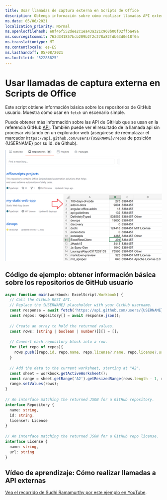```yaml
---
title: Usar llamadas de captura externa en Scripts de Office
description: Obtenga información sobre cómo realizar llamadas API externas en Office scripts.
ms.date: 05/06/2021
localization_priority: Normal
ms.openlocfilehash: e8f46f552dee2c1ea43a321c968b00f02ffba49a
ms.sourcegitcommit: 763d341857bcb209b2f2c278a82fdb63d0e18f0a
ms.translationtype: MT
ms.contentlocale: es-ES
ms.lasthandoff: 05/08/2021
ms.locfileid: "52285825"
---
```

# <a name="use-external-fetch-calls-in-office-scripts"></a>Usar llamadas de captura externa en Scripts de Office

Este script obtiene información básica sobre los repositorios de GitHub usuario. Muestra cómo usar en `fetch` un escenario simple.

Puede obtener más información sobre las API de GItHub que se usan en la referencia GitHub [API](https://docs.github.com/rest/reference/repos#list-repositories-for-a-user). También puede ver el resultado de la llamada api sin procesar visitando en un explorador web (asegúrese de reemplazar el marcador `https://api.github.com/users/{USERNAME}/repos` de posición {USERNAME} por su id. de Github).

![Ejemplo de obtener información de repositorios](../../images/git.png)

## <a name="sample-code-get-basic-information-about-users-github-repositories"></a>Código de ejemplo: obtener información básica sobre los repositorios de GitHub usuario

```TypeScript
async function main(workbook: ExcelScript.Workbook) {
  // Call the GitHub REST API.
  // Replace the {USERNAME} placeholder with your GitHub username.
  const response = await fetch('https://api.github.com/users/{USERNAME}/repos');
  const repos: Repository[] = await response.json();
  
  // Create an array to hold the returned values.
  const rows: (string | boolean | number)[][] = [];

  // Convert each repository block into a row.
  for (let repo of repos){ 
    rows.push([repo.id, repo.name, repo.license?.name, repo.license?.url])
  }

  // Add the data to the current worksheet, starting at "A2".
  const sheet = workbook.getActiveWorksheet();
  const range = sheet.getRange('A2').getResizedRange(rows.length - 1, rows[0].length - 1);
  range.setValues(rows);
}

// An interface matching the returned JSON for a GitHub repository.
interface Repository {
  name: string,
  id: string,
  license?: License 
}

// An interface matching the returned JSON for a GitHub repo license.
interface License {
  name: string,
  url: string
}
```

## <a name="training-video-how-to-make-external-api-calls"></a>Vídeo de aprendizaje: Cómo realizar llamadas a API externas

[Vea el recorrido de Sudhi Ramamurthy por este ejemplo en YouTube](https://youtu.be/fulP29J418E).
